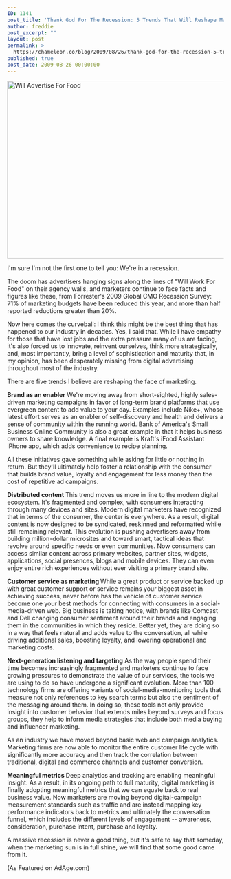 ```yaml
---
ID: 1141
post_title: 'Thank God For The Recession: 5 Trends That Will Reshape Marketing'
author: freddie
post_excerpt: ""
layout: post
permalink: >
  https://chameleon.co/blog/2009/08/26/thank-god-for-the-recession-5-trends-that-will-reshape-marketing/
published: true
post_date: 2009-08-26 00:00:00
---
```

<img class="alignnone size-medium wp-image-1054" title="Will Advertise For Food" src="https://takemetoyourleader.com/wp-content/uploads/2009/08/temp2-550x412.jpg" alt="Will Advertise For Food" width="550" height="412" />

I'm sure I'm not the first one to tell you: We're in a recession.
<p class="skip">The doom has advertisers hanging signs along the lines of "Will Work For Food" on their agency walls, and marketers continue to face facts and figures like these, from Forrester's 2009 Global CMO Recession Survey: 71% of marketing budgets have been reduced this year, and more than half reported reductions greater than 20%.</p>
<p class="skip">Now here comes the curveball: I think this might be the best thing that has happened to our industry in decades. Yes, I said that. While I have empathy for those that have lost jobs and the extra pressure many of us are facing, it's also forced us to innovate, reinvent ourselves, think more strategically, and, most importantly, bring a level of sophistication and maturity that, in my opinion, has been desperately missing from digital advertising throughout most of the industry.</p>
There are five trends I believe are reshaping the face of marketing.

<!--more-->

<strong>Brand as an enabler</strong>
We're moving away from short-sighted, highly sales-driven marketing campaigns in favor of long-term brand platforms that use evergreen content to add value to your day. Examples include Nike+, whose latest effort serves as an enabler of self-discovery and health and delivers a sense of community within the running world. Bank of America's Small Business Online Community is also a great example in that it helps business owners to share knowledge. A final example is Kraft's iFood Assistant iPhone app, which adds convenience to recipe planning.

All these initiatives gave something while asking for little or nothing in return. But they'll ultimately help foster a relationship with the consumer that builds brand value, loyalty and engagement for less money than the cost of repetitive ad campaigns.

<strong>Distributed content </strong>
This trend moves us more in line to the modern digital ecosystem. It's fragmented and complex, with consumers interacting through many devices and sites. Modern digital marketers have recognized that in terms of the consumer, the center is everywhere. As a result, digital content is now designed to be syndicated, reskinned and reformatted while still remaining relevant. This evolution is pushing advertisers away from building million-dollar microsites and toward smart, tactical ideas that revolve around specific needs or even communities. Now consumers can access similar content across primary websites, partner sites, widgets, applications, social presences, blogs and mobile devices. They can even enjoy entire rich experiences without ever visiting a primary brand site.

<strong>Customer service as marketing </strong>
While a great product or service backed up with great customer support or service remains your biggest asset in achieving success, never before has the vehicle of customer service become one your best methods for connecting with consumers in a social-media-driven web. Big business is taking notice, with brands like Comcast and Dell changing consumer sentiment around their brands and engaging them in the communities in which they reside. Better yet, they are doing so in a way that feels natural and adds value to the conversation, all while driving additional sales, boosting loyalty, and lowering operational and marketing costs.

<strong>Next-generation listening and targeting</strong>
As the way people spend their time becomes increasingly fragmented and marketers continue to face growing pressures to demonstrate the value of our services, the tools we are using to do so have undergone a significant evolution. More than 100 technology firms are offering variants of social-media-monitoring tools that measure not only references to key search terms but also the sentiment of the messaging around them. In doing so, these tools not only provide insight into customer behavior that extends miles beyond surveys and focus groups, they help to inform media strategies that include both media buying and influencer marketing.

As an industry we have moved beyond basic web and campaign analytics. Marketing firms are now able to monitor the entire customer life cycle with significantly more accuracy and then track the correlation between traditional, digital and commerce channels and customer conversion.

<strong>Meaningful metrics </strong>
Deep analytics and tracking are enabling meaningful insight. As a result, in its ongoing path to full maturity, digital marketing is finally adopting meaningful metrics that we can equate back to real business value. Now marketers are moving beyond digital-campaign measurement standards such as traffic and are instead mapping key performance indicators back to metrics and ultimately the conversation funnel, which includes the different levels of engagement -- awareness, consideration, purchase intent, purchase and loyalty.

A massive recession is never a good thing, but it's safe to say that someday, when the marketing sun is in full shine, we will find that some good came from it.

(As Featured on AdAge.com)